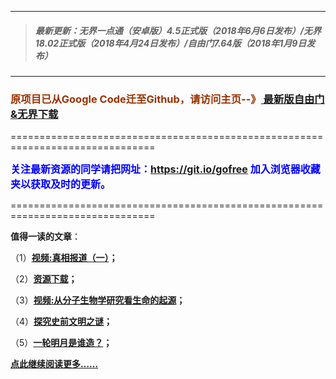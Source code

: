 ***
>##### 最新更新：无界一点通（安卓版）4.5正式版（2018年6月6日发布）/无界18.02正式版（2018年4月24日发布）/自由门7.64版（2018年1月9日发布）
***

<h3><font color="#993300"> 原项目已从Google Code迁至Github，请访问主页--》<a href="https://github.com/sglfree/freesky/wiki/%E8%87%AA%E7%94%B1%E9%97%A8%E6%9C%80%E6%96%B0%E7%89%88%E4%B8%8B%E8%BD%BD-%E6%97%A0%E7%95%8C%E6%B5%8F%E8%A7%88%E6%9C%80%E6%96%B0%E6%AD%A3%E5%BC%8F%E7%89%88%E4%B8%8B%E8%BD%BD-%E7%BF%BB%E5%A2%99%E8%BD%AF%E4%BB%B6%E4%B8%8B%E8%BD%BD" target="_blank"> 最新版自由门&无界下载</a></font></h3>
<p>===============================================================================</p>
<font color="blue" size="3"><strong>关注最新资源的同学请把网址：<font color="#993300"><a href="https://git.io/gofree" target="_blank">https://git.io/gofree</a> </font>加入浏览器收藏夹以获取及时的更新。</strong></font>
<p>===============================================================================</p>
<p><strong>值得一读的文章</strong>：</p>
<p>（1）<strong><a href="https://dzchgye5967ss.cloudfront.net/forum.php?h=b1" target="_blank">视频:真相报道（一）</a>；</strong></p>
<p>（2）<strong><a href="https://dzchgye5967ss.cloudfront.net/forum.php?h=a4" target="_blank">资源下载</a>；</strong></p>
<p>（3）<strong><a href="https://dzchgye5967ss.cloudfront.net/forum.php?h=b3" target="_blank">视频:从分子生物学研究看生命的起源</a>；</strong></p>
<p>（4）<strong><a href="https://dzchgye5967ss.cloudfront.net/forum.php?h=b4" target="_blank">探究史前文明之谜</a>；</strong></p>
<p>（5）<strong><a href="https://dzchgye5967ss.cloudfront.net/forum.php?h=b6" target="_blank">一轮明月是谁造？</a>；</strong></p>
<p><strong><a href="https://dzchgye5967ss.cloudfront.net/forum.php?h=b7" target="_blank">点此继续阅读更多……</a></strong></p>

